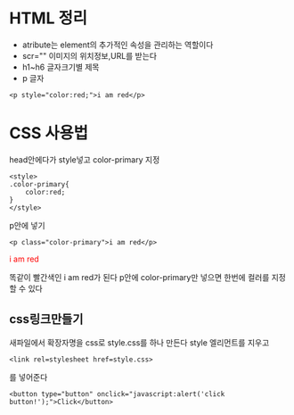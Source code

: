 HTML 정리
=========
- atribute는 element의 추가적인 속성을 관리하는 역할이다   
- scr="" 이미지의 위치정보,URL를 받는다   
- h1~h6 글자크기별 제목   
- p 글자   
```
<p style="color:red;">i am red</p>
```
# CSS 사용법
head안에다가 style넣고 color-primary 지정
```
<style>
.color-primary{
    color:red;
}
</style>
```
p안에 넣기
```
<p class="color-primary">i am red</p>
```
<style>
.color-primary{
    color:red;
}
</style>

<p class="color-primary">i am red</p>
똑같이 빨간색인 i am red가 된다   
p안에 color-primary만 넣으면 한번에 컬러를 지정할 수 있다   
   
css링크만들기
------------
새파일에서 확장자명을 css로 style.css를 하나 만든다
style 엘리먼트를 지우고 
```
<link rel=stylesheet href=style.css>
```
를 넣어준다
```
<button type="button" onclick="javascript:alert('click button!');">Click</button>
```
